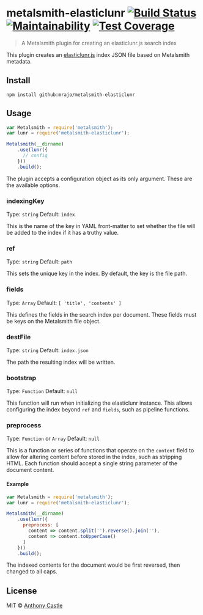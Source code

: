 # metalsmith-elasticlunr [![Build Status](https://travis-ci.org/mrajo/metalsmith-elasticlunr.svg)](https://travis-ci.org/mrajo/metalsmith-elasticlunr) [![Maintainability](https://api.codeclimate.com/v1/badges/8eafbfb9d2bd05190c92/maintainability)](https://codeclimate.com/github/mrajo/metalsmith-elasticlunr/maintainability) [![Test Coverage](https://api.codeclimate.com/v1/badges/8eafbfb9d2bd05190c92/test_coverage)](https://codeclimate.com/github/mrajo/metalsmith-elasticlunr/test_coverage)

> A Metalsmith plugin for creating an elasticlunr.js search index

This plugin creates an [elasticlunr.js](http://elasticlunr.com) index JSON file
based on Metalsmith metadata.

## Install

```
npm install github:mrajo/metalsmith-elasticlunr
```

## Usage

```javascript
var Metalsmith = require('metalsmith');
var lunr = require('metalsmith-elasticlunr');

Metalsmith(__dirname)
    .use(lunr({
      // config
    }))
    .build();
```

The plugin accepts a configuration object as its only argument. These are the
available options.

### indexingKey
Type: `string`
Default: `index`

This is the name of the key in YAML front-matter to set whether the file will be
added to the index if it has a truthy value.

### ref
Type: `string`
Default: `path`

This sets the unique key in the index. By default, the key is the file path.

### fields
Type: `Array`
Default: `[ 'title', 'contents' ]`

This defines the fields in the search index per document. These fields must be
keys on the Metalsmith file object.

### destFile
Type: `string`
Default: `index.json`

The path the resulting index will be written.

### bootstrap
Type: `Function`
Default: `null`

This function will run when initializing the elasticlunr instance. This allows
configuring the index beyond `ref` and `fields`, such as pipeline functions.

### preprocess
Type: `Function` or `Array`
Default: `null`

This is a function or series of functions that operate on the `content` field
to allow for altering content before stored in the index, such as stripping HTML.
Each function should accept a single string parameter of the document content.

#### Example
```javascript
var Metalsmith = require('metalsmith');
var lunr = require('metalsmith-elasticlunr');

Metalsmith(__dirname)
    .use(lunr({
      preprocess: [
        content => content.split('').reverse().join(''),
        content => content.toUpperCase()
      ]
    }))
    .build();
```

The indexed contents for the document would be first reversed, then changed to 
all caps.

## License

MIT © [Anthony Castle](http://github.com/mrajo)
